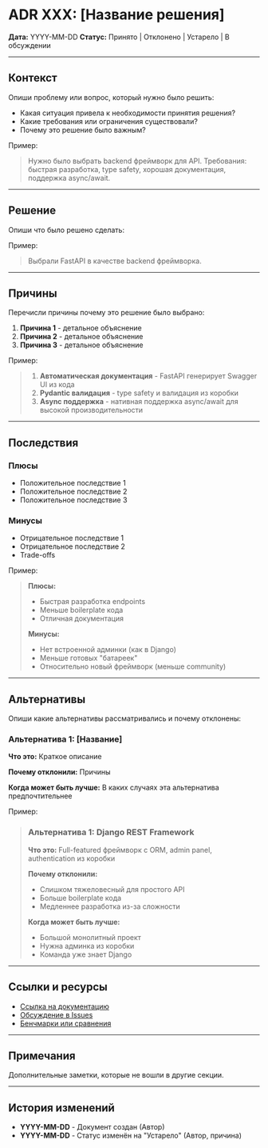 # ADR XXX: [Название решения]

**Дата:** YYYY-MM-DD
**Статус:** Принято | Отклонено | Устарело | В обсуждении

---

## Контекст

Опиши проблему или вопрос, который нужно было решить:

- Какая ситуация привела к необходимости принятия решения?
- Какие требования или ограничения существовали?
- Почему это решение было важным?

Пример:
> Нужно было выбрать backend фреймворк для API. Требования: быстрая разработка, type safety, хорошая документация, поддержка async/await.

---

## Решение

Опиши что было решено сделать:

Пример:
> Выбрали FastAPI в качестве backend фреймворка.

---

## Причины

Перечисли причины почему это решение было выбрано:

1. **Причина 1** - детальное объяснение
2. **Причина 2** - детальное объяснение
3. **Причина 3** - детальное объяснение

Пример:
> 1. **Автоматическая документация** - FastAPI генерирует Swagger UI из кода
> 2. **Pydantic валидация** - type safety и валидация из коробки
> 3. **Async поддержка** - нативная поддержка async/await для высокой производительности

---

## Последствия

### Плюсы

- Положительное последствие 1
- Положительное последствие 2
- Положительное последствие 3

### Минусы

- Отрицательное последствие 1
- Отрицательное последствие 2
- Trade-offs

Пример:
> **Плюсы:**
> - Быстрая разработка endpoints
> - Меньше boilerplate кода
> - Отличная документация
>
> **Минусы:**
> - Нет встроенной админки (как в Django)
> - Меньше готовых "батареек"
> - Относительно новый фреймворк (меньше community)

---

## Альтернативы

Опиши какие альтернативы рассматривались и почему отклонены:

### Альтернатива 1: [Название]

**Что это:** Краткое описание

**Почему отклонили:** Причины

**Когда может быть лучше:** В каких случаях эта альтернатива предпочтительнее

Пример:
> ### Альтернатива 1: Django REST Framework
>
> **Что это:** Full-featured фреймворк с ORM, admin panel, authentication из коробки
>
> **Почему отклонили:**
> - Слишком тяжеловесный для простого API
> - Больше boilerplate кода
> - Медленнее разработка из-за сложности
>
> **Когда может быть лучше:**
> - Большой монолитный проект
> - Нужна админка из коробки
> - Команда уже знает Django

---

## Ссылки и ресурсы

- [Ссылка на документацию](#)
- [Обсуждение в Issues](#)
- [Бенчмарки или сравнения](#)

---

## Примечания

Дополнительные заметки, которые не вошли в другие секции.

---

## История изменений

- **YYYY-MM-DD** - Документ создан (Автор)
- **YYYY-MM-DD** - Статус изменён на "Устарело" (Автор, причина)
